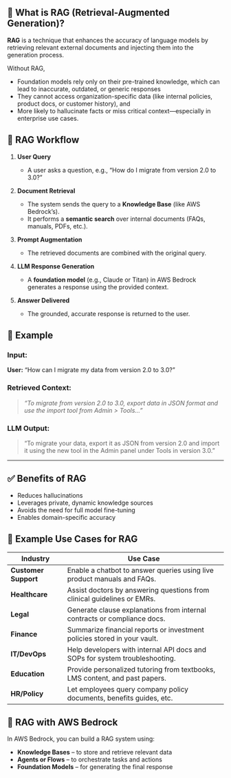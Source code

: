 ## 🧠 What is RAG (Retrieval-Augmented Generation)?

**RAG** is a technique that enhances the accuracy of language models by retrieving relevant external documents and injecting them into the generation process.

Without RAG, 
- Foundation models rely only on their pre-trained knowledge, which can lead to inaccurate, outdated, or generic responses
- They cannot access organization-specific data (like internal policies, product docs, or customer history), and
- More likely to hallucinate facts or miss critical context—especially in enterprise use cases.

## 🔁 RAG Workflow

1. **User Query**
   - A user asks a question, e.g., “How do I migrate from version 2.0 to 3.0?”

2. **Document Retrieval**
   - The system sends the query to a **Knowledge Base** (like AWS Bedrock’s).
   - It performs a **semantic search** over internal documents (FAQs, manuals, PDFs, etc.).

3. **Prompt Augmentation**
   - The retrieved documents are combined with the original query.

4. **LLM Response Generation**
   - A **foundation model** (e.g., Claude or Titan) in AWS Bedrock generates a response using the provided context.

5. **Answer Delivered**
   - The grounded, accurate response is returned to the user.

## 📌 Example

### Input:
**User:** “How can I migrate my data from version 2.0 to 3.0?”

### Retrieved Context:
> _“To migrate from version 2.0 to 3.0, export data in JSON format and use the import tool from Admin > Tools...”_

### LLM Output:
> “To migrate your data, export it as JSON from version 2.0 and import it using the new tool in the Admin panel under Tools in version 3.0.”

---

## ✅ Benefits of RAG
- Reduces hallucinations
- Leverages private, dynamic knowledge sources
- Avoids the need for full model fine-tuning
- Enables domain-specific accuracy


## 💼 Example Use Cases for RAG

| **Industry**       | **Use Case**                                                                 |
|--------------------|------------------------------------------------------------------------------|
| **Customer Support** | Enable a chatbot to answer queries using live product manuals and FAQs.     |
| **Healthcare**       | Assist doctors by answering questions from clinical guidelines or EMRs.     |
| **Legal**            | Generate clause explanations from internal contracts or compliance docs.    |
| **Finance**          | Summarize financial reports or investment policies stored in your vault.    |
| **IT/DevOps**        | Help developers with internal API docs and SOPs for system troubleshooting. |
| **Education**        | Provide personalized tutoring from textbooks, LMS content, and past papers. |
| **HR/Policy**        | Let employees query company policy documents, benefits guides, etc.         |


## 🧱 RAG with AWS Bedrock

In AWS Bedrock, you can build a RAG system using:
- **Knowledge Bases** – to store and retrieve relevant data
- **Agents or Flows** – to orchestrate tasks and actions
- **Foundation Models** – for generating the final response
